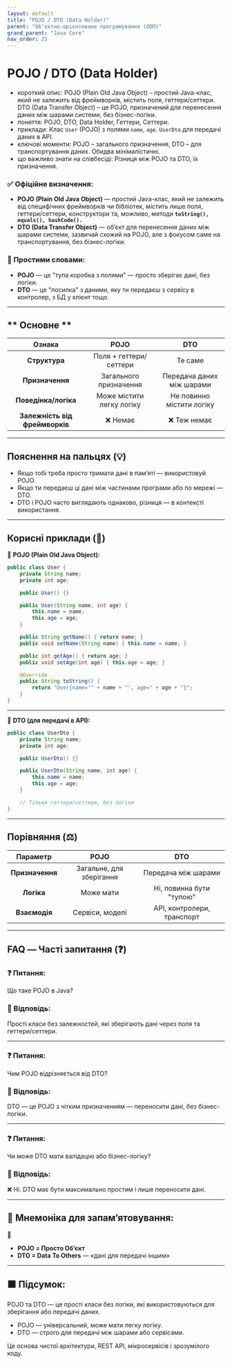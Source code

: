 ```yaml
---
layout: default
title: "POJO / DTO (Data Holder)"
parent: "Об'єктно-орієнтоване програмування (ООП)"
grand_parent: "Java Core"
nav_order: 25
---
```


# POJO / DTO (Data Holder)

*   короткий опис: POJO (Plain Old Java Object) – простий Java-клас, який не залежить від фреймворків, містить поля, геттери/сеттери. DTO (Data Transfer Object) – це POJO, призначений для перенесення даних між шарами системи, без бізнес-логіки.
*   поняття: POJO, DTO, Data Holder, Геттери, Сеттери.
*   приклади: Клас `User` (POJO) з полями `name`, `age`. `UserDto` для передачі даних в API.
*   ключові моменти: POJO – загального призначення, DTO – для транспортування даних. Обидва мінімалістичні.
*   що важливо знати на співбесіді: Різниця між POJO та DTO, їх призначення.


### **✅ Офіційне визначення:**

* **POJO (Plain Old Java Object)** — простий Java-клас, який не залежить від специфічних фреймворків чи бібліотек, містить лише поля, геттери/сеттери, конструктори та, можливо, методи **`toString(), equals(), hashCode().`**
* **DTO (Data Transfer Object)** — об’єкт для перенесення даних між шарами системи, зазвичай схожий на POJO, але з фокусом саме на транспортування, без бізнес-логіки.

### **🧠 Простими словами:**

* **POJO** — це "тупа коробка з полями" — просто зберігає дані, без логіки.
* **DTO** — це "посилка" з даними, яку ти передаєш з сервісу в контролер, з БД у клієнт тощо.

---

## ** Основне **


| Ознака | POJO | DTO |
| :---: | :---: | :---: |
| **Структура** | Поля \+ геттери/сеттери | Те саме |
| **Призначення** | Загального призначення | Передача даних між шарами |
| **Поведінка/логіка** | Може містити легку логіку | Не повинно містити логіку |
| **Залежність від фреймворків** | ❌ Немає | ❌ Теж немає |

---

## **Пояснення на пальцях (💡)**

* Якщо тобі треба просто тримати дані в пам’яті — використовуй POJO.
* Якщо ти передаєш ці дані між частинами програми або по мережі — DTO.
* DTO і POJO часто виглядають однаково, різниця — в контексті використання.

---

## **Корисні приклади (🧪)**

🔹 **POJO (Plain Old Java Object):**

```java
public class User {
    private String name;
    private int age;

    public User() {}

    public User(String name, int age) {
        this.name = name;
        this.age = age;
    }

    public String getName() { return name; }
    public void setName(String name) { this.name = name; }

    public int getAge() { return age; }
    public void setAge(int age) { this.age = age; }

    @Override
    public String toString() {
        return "User{name='" + name + "', age=" + age + "}";
    }
}
```

---

🔹 **DTO (для передачі в API):**

```java
public class UserDto {
    private String name;
    private int age;

    public UserDto() {}

    public UserDto(String name, int age) {
        this.name = name;
        this.age = age;
    }

    // Тільки геттери/сеттери, без логіки
}
```

---

## **Порівняння (⚖️)**

| Параметр | POJO | DTO |
| :---: | :---: | :---: |
| **Призначення** | Загальне, для зберігання | Передача між шарами |
| **Логіка** | Може мати | Ні, повинна бути "тупою" |
| **Взаємодія** | Сервіси, моделі | API, контролери, транспорт |

---

## **FAQ — Часті запитання (❓)**

### **❓ Питання:**

 Що таке POJO в Java?  
### **💬 Відповідь:**

 Прості класи без залежностей, які зберігають дані через поля та геттери/сеттери.

---

### **❓ Питання:**

 Чим POJO відрізняється від DTO?  
### **💬 Відповідь:**

 DTO — це POJO з чітким призначенням — переносити дані, без бізнес-логіки.

---

### **❓ Питання:**

 Чи може DTO мати валідацію або бізнес-логіку?  
### **💬 Відповідь:**

 ❌ Ні. DTO має бути максимально простим і лише переносити дані.

---

## **🧠 Мнемоніка для запам’ятовування:**

📘

* **POJO \= Просто Обʼєкт**
* **DTO \= Data To Others** — «дані для передачі іншим»

---

## **🟩 Підсумок:**

POJO та DTO — це прості класи без логіки, які використовуються для зберігання або передачі даних.

* POJO — універсальний, може мати легку логіку.
* DTO — строго для передачі між шарами або сервісами.

Це основа чистої архітектури, REST API, мікросервісів і зрозумілого коду.
